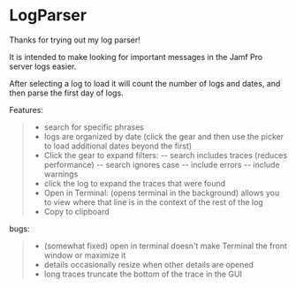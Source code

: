 # LogParser

Thanks for trying out my log parser!

It is intended to make looking for important messages in the Jamf Pro server logs easier.

After selecting a log to load it will count the number of logs and dates, and then parse the first day of logs.

Features:
> - search for specific phrases
> - logs are organized by date (click the gear and then use the picker to load additional dates beyond the first)
> - Click the gear to expand filters:
-- search includes traces (reduces performance)
-- search ignores case
-- include errors
-- include warnings
> - click the log to expand the traces that were found
> - Open in Terminal: (opens terminal in the background) allows you to view where that line is in the context of the rest of the log
> - Copy to clipboard

bugs:
> - (somewhat fixed) open in terminal doesn't make Terminal the front window or maximize it 
> - details occasionally resize when other details are opened
> - long traces truncate the bottom of the trace in the GUI
